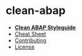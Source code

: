 # clean-abap

- [**Clean ABAP Styleguide**](guide/CleanABAP.md)
- [Cheat Sheet](cheat-sheet/CheatSheet.md)
- [Contributing](CONTRIBUTING.md)
- [License](LICENSE.md)